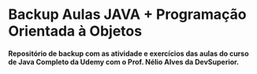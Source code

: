 # Backup Aulas JAVA + Programação Orientada à Objetos
#### Repositório de backup com as atividade e exercícios das aulas do curso de Java Completo da Udemy com o Prof. Nélio Alves da DevSuperior.
